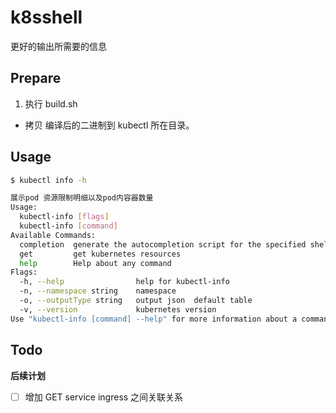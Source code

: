 # k8sshell
更好的输出所需要的信息

## Prepare

1. 执行 build.sh
  + 拷贝 编译后的二进制到 kubectl 所在目录。

## Usage 

```bash
$ kubectl info -h 

展示pod 资源限制明细以及pod内容器数量
Usage:
  kubectl-info [flags]
  kubectl-info [command]
Available Commands:
  completion  generate the autocompletion script for the specified shell
  get         get kubernetes resources
  help        Help about any command
Flags:
  -h, --help                help for kubectl-info
  -n, --namespace string    namespace
  -o, --outputType string   output json  default table
  -v, --version             kubernetes version
Use "kubectl-info [command] --help" for more information about a command.
```

## Todo

**后续计划**
+ [ ] 增加 GET service ingress 之间关联关系